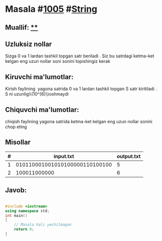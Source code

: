
<h1>Masala #<a href="https://robocontest.uz/tasks/1005">1005</a> #<a href="https://robocontest.uz/tasks?category=16">String</a></h1>
<h2> Muallif: <a href="https://robocontest.uz/profile/coder_2008">**</a></h2>
<h2>Uzluksiz nollar</h2>
<p>Sizga 0 va 1 lardan tashkil topgan satr beriladi . Siz bu satrdagi ketma-ket kelgan eng uzun nollar soni sonini topishingiz kerak</p>
<h2>Kiruvchi ma'lumotlar:</h2>
<p>Kirish faylining  yagona satrida 0 va 1 lardan tashkil topgan S satr kiritiladi . S ni uzunligi\(10^{6}\)oshmaydi</p>
<h2>Chiquvchi ma'lumotlar:</h2>
<p>chiqish faylining yagona satrida ketma-ket kelgan eng uzun nollar sonini chop eting</p>
<h2>Misollar</h2>
<table>
    <thead>
        <tr>
            <th>#</th>
            <th>input.txt</th>
            <th>output.txt</th>
        </tr>
    </thead>
    <tbody>
            <tr>
                <td>1</td>
                <td>010110001001010100000110100100</td>
                <td>5</td>
            </tr>
            <tr>
                <td>2</td>
                <td>100011000000</td>
                <td>6</td>
            </tr>
    </tbody>
    </table>
    
<h2>Javob:</h2>

######
```cpp
#include <iostream>
using namespace std;
int main()
{
    // Masala hali yechilmagan
    return 0;
}
```
